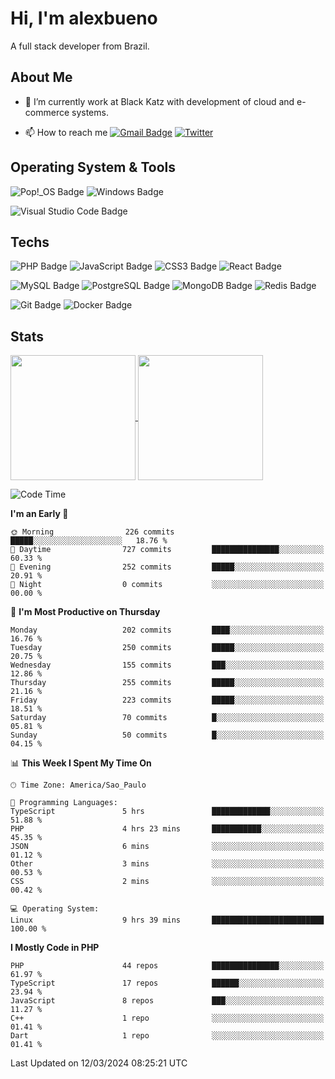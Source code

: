 # Hi, I'm alexbueno

A full stack developer from Brazil.

## About Me

- 🌱 I’m currently work at Black Katz with development of cloud and e-commerce systems.

- 📫 How to reach me [![Gmail Badge](https://img.shields.io/badge/-gmail-c14438?style=for-the-badge&logo=Gmail&logoColor=ffffff)](mailto:alexsandrofbueno@gmail.com) [![Twitter](https://img.shields.io/badge/twitter-1DA1F2.svg?style=for-the-badge&logo=twitter&logoColor=ffffff)](https://twitter.com/Alex_Bueno_7)

## Operating System & Tools

![Pop!_OS Badge](https://img.shields.io/badge/Pop!__OS-48B9C7?logo=popos&logoColor=fff&style=flat)
![Windows Badge](https://img.shields.io/badge/Windows-0078D6?logo=windows&logoColor=fff&style=flat)

![Visual Studio Code Badge](https://img.shields.io/badge/Visual%20Studio%20Code-007ACC?logo=visualstudiocode&logoColor=fff&style=flat)

## Techs

![PHP Badge](https://img.shields.io/badge/PHP-777BB4?logo=php&logoColor=fff&style=flat)
![JavaScript Badge](https://img.shields.io/badge/JavaScript-F7DF1E?logo=javascript&logoColor=000&style=flat)
![CSS3 Badge](https://img.shields.io/badge/CSS3-1572B6?logo=css3&logoColor=fff&style=flat)
![React Badge](https://img.shields.io/badge/React-61DAFB?logo=react&logoColor=000&style=flat)

![MySQL Badge](https://img.shields.io/badge/MySQL-4479A1?logo=mysql&logoColor=fff&style=flat)
![PostgreSQL Badge](https://img.shields.io/badge/PostgreSQL-4169E1?logo=postgresql&logoColor=fff&style=flat)
![MongoDB Badge](https://img.shields.io/badge/MongoDB-47A248?logo=mongodb&logoColor=fff&style=flat)
![Redis Badge](https://img.shields.io/badge/Redis-DC382D?logo=redis&logoColor=fff&style=flat)

![Git Badge](https://img.shields.io/badge/Git-F05032?logo=git&logoColor=fff&style=flat)
![Docker Badge](https://img.shields.io/badge/Docker-2496ED?logo=docker&logoColor=fff&style=flat)


## Stats

<a href="https://github.com/anuraghazra/github-readme-stats">
  <img height=200 align="center" src="https://github-readme-stats.vercel.app/api?username=alexbueno7&theme=dark" />
</a>
<a href="https://github.com/anuraghazra/convoychat">
  <img height=200 align="center" src="https://github-readme-stats.vercel.app/api/top-langs?username=alexbueno7&layout=compact&langs_count=8&card_width=320&theme=dark" />
</a>

<!--START_SECTION:waka-->
![Code Time](http://img.shields.io/badge/Code%20Time-881%20hrs%2038%20mins-blue)

**I'm an Early 🐤** 

```text
🌞 Morning                226 commits         █████░░░░░░░░░░░░░░░░░░░░   18.76 % 
🌆 Daytime                727 commits         ███████████████░░░░░░░░░░   60.33 % 
🌃 Evening                252 commits         █████░░░░░░░░░░░░░░░░░░░░   20.91 % 
🌙 Night                  0 commits           ░░░░░░░░░░░░░░░░░░░░░░░░░   00.00 % 
```
📅 **I'm Most Productive on Thursday** 

```text
Monday                   202 commits         ████░░░░░░░░░░░░░░░░░░░░░   16.76 % 
Tuesday                  250 commits         █████░░░░░░░░░░░░░░░░░░░░   20.75 % 
Wednesday                155 commits         ███░░░░░░░░░░░░░░░░░░░░░░   12.86 % 
Thursday                 255 commits         █████░░░░░░░░░░░░░░░░░░░░   21.16 % 
Friday                   223 commits         █████░░░░░░░░░░░░░░░░░░░░   18.51 % 
Saturday                 70 commits          █░░░░░░░░░░░░░░░░░░░░░░░░   05.81 % 
Sunday                   50 commits          █░░░░░░░░░░░░░░░░░░░░░░░░   04.15 % 
```


📊 **This Week I Spent My Time On** 

```text
🕑︎ Time Zone: America/Sao_Paulo

💬 Programming Languages: 
TypeScript               5 hrs               █████████████░░░░░░░░░░░░   51.88 % 
PHP                      4 hrs 23 mins       ███████████░░░░░░░░░░░░░░   45.35 % 
JSON                     6 mins              ░░░░░░░░░░░░░░░░░░░░░░░░░   01.12 % 
Other                    3 mins              ░░░░░░░░░░░░░░░░░░░░░░░░░   00.53 % 
CSS                      2 mins              ░░░░░░░░░░░░░░░░░░░░░░░░░   00.42 % 

💻 Operating System: 
Linux                    9 hrs 39 mins       █████████████████████████   100.00 % 
```

**I Mostly Code in PHP** 

```text
PHP                      44 repos            ███████████████░░░░░░░░░░   61.97 % 
TypeScript               17 repos            ██████░░░░░░░░░░░░░░░░░░░   23.94 % 
JavaScript               8 repos             ███░░░░░░░░░░░░░░░░░░░░░░   11.27 % 
C++                      1 repo              ░░░░░░░░░░░░░░░░░░░░░░░░░   01.41 % 
Dart                     1 repo              ░░░░░░░░░░░░░░░░░░░░░░░░░   01.41 % 
```




 Last Updated on 12/03/2024 08:25:21 UTC
<!--END_SECTION:waka-->
